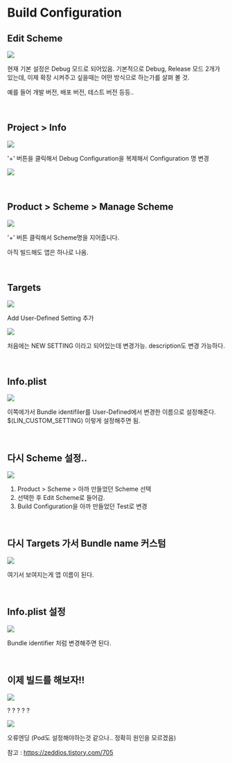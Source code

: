 # Build Configuration

## Edit Scheme
![](https://i.imgur.com/ESFhUZz.png)


현재 기본 설정은 Debug 모드로 되어있음.
기본적으로 Debug, Release 모드 2개가 있는데, 이제 확장 시켜주고 싶을때는 어떤 방식으로 하는가를 살펴 볼 것.

예를 들어 개발 버전, 배포 버전, 테스트 버전 등등..

<br>

## Project > Info
![](https://i.imgur.com/mkJ7UKB.png)


'+' 버튼을 클릭해서 Debug Configuration을 복제해서 Configuration 명 변경

![](https://i.imgur.com/NNP92RP.png)

<br>

## Product > Scheme > Manage Scheme
![](https://i.imgur.com/xMjKsuM.png)

'+' 버튼 클릭해서 Scheme명을 지어줍니다.

아직 빌드해도 앱은 하나로 나옴.


<br>

## Targets

![](https://i.imgur.com/MSMfkdn.png)

Add User-Defined Setting 추가


![](https://i.imgur.com/7APT0Fm.png)

처음에는 NEW SETTING 이라고 되어있는데 변경가능. description도 변경 가능하다.

<br>

## Info.plist

![](https://i.imgur.com/R8z26Ph.png)

이쪽에가서 Bundle identifiler를 User-Defined에서 변경한 이름으로 설정해준다.
$(LIN_CUSTOM_SETTING) 이렇게 설정해주면 됨.

<br>

## 다시 Scheme 설정..

![](https://i.imgur.com/SU26vb0.jpg)

1. Product > Scheme > 아까 만들었던 Scheme 선택
2. 선택한 후 Edit Scheme로 들어감.
3. Build Configuration을 아까 만들었던 Test로 변경

<br>

## 다시 Targets 가서 Bundle name 커스텀

![](https://i.imgur.com/tjUxs2R.png)

여기서 보여지는게 앱 이름이 된다.

<br>

## Info.plist 설정

![](https://i.imgur.com/BCLDuMC.png)

Bundle identifier 처럼 변경해주면 된다.

<br>

## 이제 빌드를 해보자!!

![](https://i.imgur.com/1eBnkHR.png)

? ? ? ? ?

![](https://i.imgur.com/W37orrV.png)

오류엔딩 (Pod도 설정해야하는것 같으나.. 정확히 원인을 모르겠음)

참고 : https://zeddios.tistory.com/705
